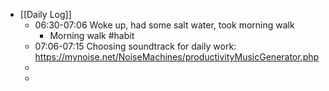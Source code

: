 - [[Daily Log]]
	- 06:30-07:06 Woke up, had some salt water, took morning walk
		- Morning walk #habit
	- 07:06-07:15 Choosing soundtrack for daily work: https://mynoise.net/NoiseMachines/productivityMusicGenerator.php
	-
	-